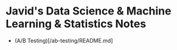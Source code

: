 # Javid's Data Science & Machine Learning & Statistics Notes

* (A/B Testing)[/ab-testing/README.md]
